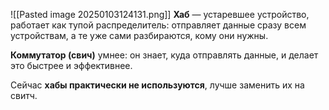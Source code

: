 ![[Pasted image 20250103124131.png]]
**Хаб** — устаревшее устройство, работает как тупой распределитель: отправляет данные сразу всем устройствам, а те уже сами разбираются, кому они нужны.

**Коммутатор (свич)** умнее: он знает, куда отправлять данные, и делает это быстрее и эффективнее.

Сейчас **хабы практически не используются**, лучше заменить их на свитч.